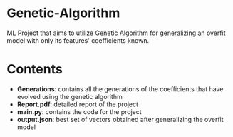 # Genetic-Algorithm
ML Project that aims to utilize Genetic Algorithm for generalizing an overfit model with only its features' coefficients known.

# Contents
- **Generations**: contains all the generations of the coefficients that have evolved using the genetic algorithm
- **Report.pdf**: detailed report of the project
- **main.py**: contains the code for the project
- **output.json**: best set of vectors obtained after generalizing the overfit model